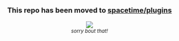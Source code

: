 <div align="center">
  <h3>This repo has been moved to 
    <a href="https://github.com/spencermountain/spacetime/tree/dev/plugins/week">spacetime/plugins</a>
  </h3>
  <img src="https://cloud.githubusercontent.com/assets/399657/23590290/ede73772-01aa-11e7-8915-181ef21027bc.png" />
 <div >
  <i>
   <sup>sorry bout that!</sup>
  </i>
 </div>
</div>

